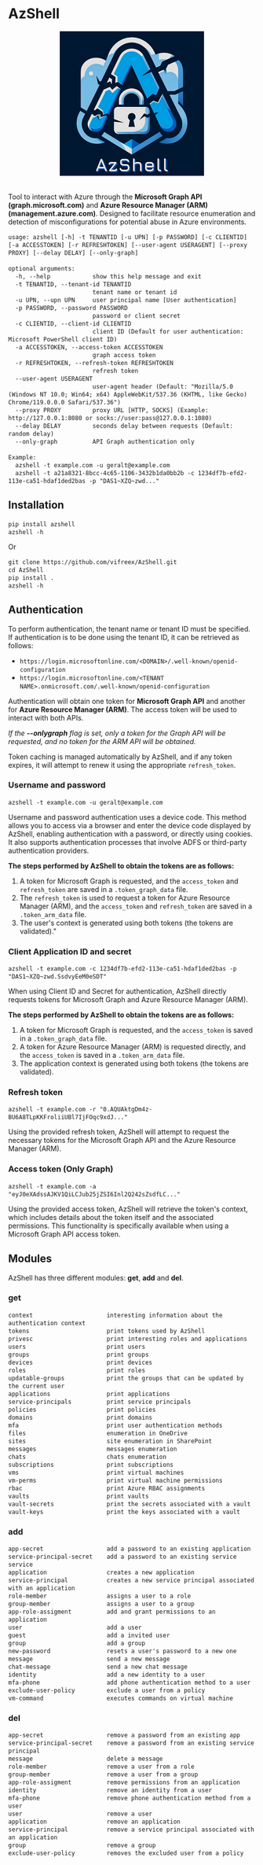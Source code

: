 # AzShell

<div align="center">
  <img src="https://raw.githubusercontent.com/vifreex/AzShell/refs/heads/main/.github/logo.png" alt="AzShell">
</div>
<br>

Tool to interact with Azure through the **Microsoft Graph API (graph.microsoft.com)** and **Azure Resource Manager (ARM) (management.azure.com)**. Designed to facilitate resource enumeration and detection of misconfigurations for potential abuse in Azure environments.

```
usage: azshell [-h] -t TENANTID [-u UPN] [-p PASSWORD] [-c CLIENTID] [-a ACCESSTOKEN] [-r REFRESHTOKEN] [--user-agent USERAGENT] [--proxy PROXY] [--delay DELAY] [--only-graph]

optional arguments:
  -h, --help            show this help message and exit
  -t TENANTID, --tenant-id TENANTID
                        tenant name or tenant id
  -u UPN, --upn UPN     user principal name [User authentication]
  -p PASSWORD, --password PASSWORD
                        password or client secret
  -c CLIENTID, --client-id CLIENTID
                        client ID (Default for user authentication: Microsoft PowerShell client ID)
  -a ACCESSTOKEN, --access-token ACCESSTOKEN
                        graph access token
  -r REFRESHTOKEN, --refresh-token REFRESHTOKEN
                        refresh token
  --user-agent USERAGENT
                        user-agent header (Default: "Mozilla/5.0 (Windows NT 10.0; Win64; x64) AppleWebKit/537.36 (KHTML, like Gecko) Chrome/119.0.0.0 Safari/537.36")
  --proxy PROXY         proxy URL [HTTP, SOCKS] (Example: http://127.0.0.1:8080 or socks://user:pass@127.0.0.1:1080)
  --delay DELAY         seconds delay between requests (Default: random delay)
  --only-graph          API Graph authentication only

Example:
  azshell -t example.com -u geralt@example.com
  azshell -t a21a8321-8bcc-4c65-1106-3432b1da0bb2b -c 1234df7b-efd2-113e-ca51-hdaf1ded2bas -p "DAS1~XZQ~zwd..."
```
## Installation

```
pip install azshell
azshell -h
```
Or
```
git clone https://github.com/vifreex/AzShell.git
cd AzShell
pip install .
azshell -h
```

## Authentication

To perform authentication, the tenant name or tenant ID must be specified. If authentication is to be done using the tenant ID, it can be retrieved as follows:

- `https://login.microsoftonline.com/<DOMAIN>/.well-known/openid-configuration`
- `https://login.microsoftonline.com/<TENANT NAME>.onmicrosoft.com/.well-known/openid-configuration`

Authentication will obtain one token for **Microsoft Graph API** and another for **Azure Resource Manager (ARM)**. The access token will be used to interact with both APIs.

_If the **--onlygraph** flag is set, only a token for the Graph API will be requested, and no token for the ARM API will be obtained._

Token caching is managed automatically by AzShell, and if any token expires, it will attempt to renew it using the appropriate `refresh_token`.

### Username and password

```
azshell -t example.com -u geralt@example.com
```

Username and password authentication uses a device code. This method allows you to access via a browser and enter the device code displayed by AzShell, enabling authentication with a password, or directly using cookies. It also supports authentication processes that involve ADFS or third-party authentication providers.

**The steps performed by AzShell to obtain the tokens are as follows:**

1. A token for Microsoft Graph is requested, and the `access_token` and `refresh_token` are saved in a `.token_graph_data` file.
2. The `refresh_token` is used to request a token for Azure Resource Manager (ARM), and the `access_token` and `refresh_token` are saved in a `.token_arm_data` file.
3. The user's context is generated using both tokens (the tokens are validated)."

### Client Application ID and secret

```
azshell -t example.com -c 1234df7b-efd2-113e-ca51-hdaf1ded2bas -p "DAS1~XZQ~zwd.SsdvyEeM0eSDT"
```

When using Client ID and Secret for authentication, AzShell directly requests tokens for Microsoft Graph and Azure Resource Manager (ARM). 

**The steps performed by AzShell to obtain the tokens are as follows:**

1. A token for Microsoft Graph is requested, and the `access_token` is saved in a `.token_graph_data` file.
2. A token for Azure Resource Manager (ARM) is requested directly, and the `access_token` is saved in a `.token_arm_data` file.
3. The application context is generated using both tokens (the tokens are validated).

### Refresh token

```
azshell -t example.com -r "0.AQUAktgDm4z-BU6A8TLpKKFroliiUBl7IjFOqc9xdJ..."
```

Using the provided refresh token, AzShell will attempt to request the necessary tokens for the Microsoft Graph API and the Azure Resource Manager (ARM).

### Access token (Only Graph)

```
azshell -t example.com -a "eyJ0eXAdssAJKV1QiLCJub25jZSI6Inl2Q242sZsdfLC..."
```

Using the provided access token, AzShell will retrieve the token's context, which includes details about the token itself and the associated permissions. This functionality is specifically available when using a Microsoft Graph API access token. 


## Modules

AzShell has three different modules: **get**, **add** and **del**.

### get
    context                     interesting information about the authentication context
    tokens                      print tokens used by AzShell
    privesc                     print interesting roles and applications
    users                       print users
    groups                      print groups
    devices                     print devices
    roles                       print roles
    updatable-groups            print the groups that can be updated by the current user
    applications                print applications
    service-principals          print service principals
    policies                    print policies
    domains                     print domains
    mfa                         print user authentication methods
    files                       enumeration in OneDrive
    sites                       site enumeration in SharePoint
    messages                    messages enumeration
    chats                       chats enumeration
    subscriptions               print subscriptions
    vms                         print virtual machines
    vm-perms                    print virtual machine permissions
    rbac                        print Azure RBAC assignments
    vaults                      print vaults
    vault-secrets               print the secrets associated with a vault
    vault-keys                  print the keys associated with a vault

### add
    app-secret                  add a password to an existing application
    service-principal-secret    add a password to an existing service service
    application                 creates a new application
    service-principal           creates a new service principal associated with an application
    role-member                 assigns a user to a role
    group-member                assigns a user to a group
    app-role-assigment          add and grant permissions to an application
    user                        add a user
    guest                       add a invited user
    group                       add a group
    new-password                resets a user's password to a new one
    message                     send a new message
    chat-message                send a new chat message
    identity                    add a new identity to a user
    mfa-phone                   add phone authentication method to a user
    exclude-user-policy         exclude a user from a policy
    vm-command                  executes commands on virtual machine

### del
    app-secret                  remove a password from an existing app
    service-principal-secret    remove a password from an existing service principal
    message                     delete a message
    role-member                 remove a user from a role
    group-member                remove a user from a group
    app-role-assigment          remove permissions from an application
    identity                    remove an identity from a user
    mfa-phone                   remove phone authentication method from a user
    user                        remove a user
    application                 remove an application
    service-principal           remove a service principal associated with an application
    group                       remove a group
    exclude-user-policy         removes the excluded user from a policy


